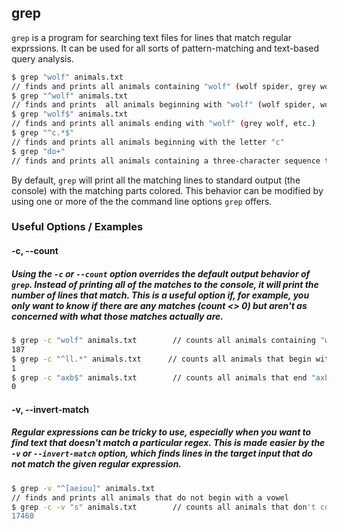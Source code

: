 ---
---

grep
-------

`grep` is a program for searching text files for lines that match regular exprssions. It can be used for all sorts of pattern-matching and text-based query analysis.

<!--more-->

~~~ bash
$ grep "wolf" animals.txt
// finds and prints all animals containing "wolf" (wolf spider, grey wolf, wolfhound, etc.)
$ grep "^wolf" animals.txt
// finds and prints  all animals beginning with "wolf" (wolf spider, wolfhound, etc.)
$ grep "wolf$" animals.txt
// finds and prints all animals ending with "wolf" (grey wolf, etc.)
$ grep "^c.*$"
// finds and prints all animals beginning with the letter "c"
$ grep "do+"
// finds and prints all animals containing a three-character sequence that begins with "do"
~~~

By default, `grep` will print all the matching lines to standard output (the console) with the matching parts colored. This behavior can be modified by using one or more of the the command line options `grep` offers.

### Useful Options / Examples

#### -c, -&#45;count

##### Using the `-c` or `--count` option overrides the default output behavior of `grep`. Instead of printing all of the matches to the console, it will print the number of lines that match. This is a useful option if, for example, you only want to know if there are any matches (count &lt;&gt; 0) but aren't as concerned with what those matches actually are.

~~~ bash
$ grep -c "wolf" animals.txt        // counts all animals containing "wolf"
187
$ grep -c "^ll.*" animals.txt      // counts all animals that begin with "ll"
1
$ grep -c "axb$" animals.txt        // counts all animals that end "axb"
0
~~~

#### -v, -&#45;invert-match

##### Regular expressions can be tricky to use, especially when you want to find text that doesn't match a particular regex. This is made easier by the `-v` or `--invert-match` option, which finds lines in the target input that do not match the given regular expression.

~~~ bash
$ grep -v "^[aeiou]" animals.txt
// finds and prints all animals that do not begin with a vowel
$ grep -c -v "s" animals.txt        // counts all animals that don't contain an "s"
17460
~~~
